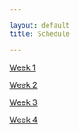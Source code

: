 ```yaml
---

layout: default
title: Schedule

---
```


[Week 1](week1)

[Week 2](week2)

[Week 3](week3)

[Week 4](week4)
